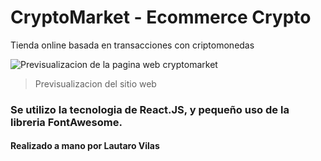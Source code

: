 # CryptoMarket - Ecommerce Crypto
Tienda online basada en transacciones con criptomonedas


![Previsualizacion de la pagina web cryptomarket](https://res.cloudinary.com/dn7qsxzdf/image/upload/v1644262526/CryptoMarket/CryptoMarket_i6n3ha.gif)

> Previsualizacion del sitio web


### Se utilizo la tecnologia de React.JS, y pequeño uso de la libreria FontAwesome.

#### Realizado a mano por Lautaro Vilas